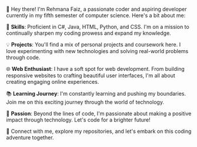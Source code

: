 👋 Hey there! I'm Rehmana Faiz, a passionate coder and aspiring developer currently in my fifth semester of computer science. Here's a bit about me:

🚀 **Skills**: Proficient in C#, Java, HTML, Python, and CSS. I'm on a mission to continually sharpen my coding prowess and expand my knowledge.

💡 **Projects**: You'll find a mix of personal projects and coursework here. I love experimenting with new technologies and solving real-world problems through code.

🌐 **Web Enthusiast**: I have a soft spot for web development. From building responsive websites to crafting beautiful user interfaces, I'm all about creating engaging online experiences.

📚 **Learning Journey**: I'm constantly learning and pushing my boundaries. Join me on this exciting journey through the world of technology.

🌟 **Passion**: Beyond the lines of code, I'm passionate about making a positive impact through technology. Let's code for a brighter future!

🌈 Connect with me, explore my repositories, and let's embark on this coding adventure together.
